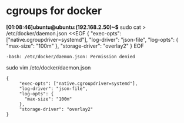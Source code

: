 

# cgroups for docker


**[01:08:46]ubuntu@ubuntu:(192.168.2.50)~$** sudo cat > /etc/docker/daemon.json <<EOF
{
  "exec-opts": ["native.cgroupdriver=systemd"],
  "log-driver": "json-file",
  "log-opts": {
    "max-size": "100m"
  },
  "storage-driver": "overlay2"
}
EOF

```
-bash: /etc/docker/daemon.json: Permission denied
```
sudo vim  /etc/docker/daemon.json
```
{
     "exec-opts": ["native.cgroupdriver=systemd"],
     "log-driver": "json-file",
     "log-opts": {
       "max-size": "100m"
     },
     "storage-driver": "overlay2"
}
```